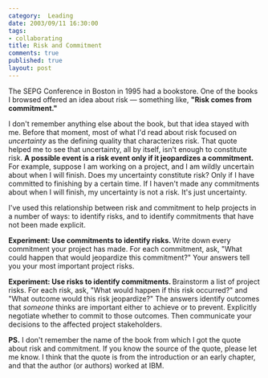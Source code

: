 ```yaml
--- 
category:  Leading
date: 2003/09/11 16:30:00
tags: 
- collaborating
title: Risk and Commitment
comments: true
published: true
layout: post
---
```


<p> The SEPG Conference in Boston in 1995 had a bookstore. One of the books I browsed offered an idea about risk — something like, <strong> "Risk comes from commitment." </strong>
</p>
<p> I don't remember anything else about the book, but that idea stayed with me. Before that moment, most of what I'd read about risk focused on <em>uncertainty</em> as the defining quality that characterizes risk. That quote helped me to see that uncertainty, all by itself, isn't enough to constitute risk. <strong> A possible event is a risk event only if it jeopardizes a commitment. </strong> For example, suppose I am working on a project, and I am wildly uncertain about when I will finish. Does my uncertainty constitute risk? Only if I have committed to finishing by a certain time. If I haven't made any commitments about when I will finish, my uncertainty is not a risk. It's just uncertainty. </p>
<p> I've used this relationship between risk and commitment to help projects in a number of ways: to identify risks, and to identify commitments that have not been made explicit. </p>
<p>
<strong> Experiment: Use commitments to identify risks. </strong> Write down every commitment your project has made. For each commitment, ask, "What could happen that would jeopardize this commitment?" Your answers tell you your most important project risks. </p>
<p>
<strong> Experiment: Use risks to identify commitments. </strong> Brainstorm a list of project risks. For each risk, ask, "What would happen if this risk occurred?" and "What outcome would this risk jeopardize?" The answers identify outcomes that <em>someone</em> thinks are important either to achieve or to prevent. Explicitly negotiate whether to commit to those outcomes. Then communicate your decisions to the affected project stakeholders. </p>
<p>
<strong>PS.</strong> I don't remember the name of the book from which I got the quote about risk and commitment. If you know the source of the quote, please let me know. I think that the quote is from the introduction or an early chapter, and that the author (or authors) worked at IBM. </p>
